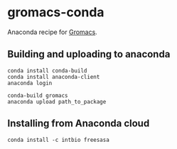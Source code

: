 # gromacs-conda

Anaconda recipe for [Gromacs](https://www.gromacs.org).



## Building and uploading to anaconda
```
conda install conda-build
conda install anaconda-client
anaconda login

conda-build gromacs
anaconda upload path_to_package
```


## Installing from Anaconda cloud

```
conda install -c intbio freesasa
```
